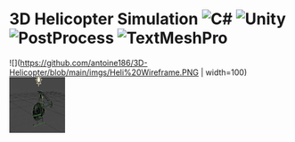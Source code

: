 # 3D Helicopter Simulation ![C#](https://img.shields.io/badge/C%23-v7.3-brightgreen) ![Unity](https://img.shields.io/badge/Unity-2019.2.8f1-lightgrey) ![PostProcess](https://img.shields.io/badge/Post-Processing-orange) ![TextMeshPro](https://img.shields.io/badge/-TextMeshPro-yellow)

![](https://github.com/antoine186/3D-Helicopter/blob/main/imgs/Heli%20Wireframe.PNG | width=100)
<img src="https://github.com/antoine186/3D-Helicopter/blob/main/imgs/Heli%20Wireframe.PNG" alt="alt text" width=100px height=100px>
